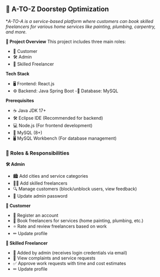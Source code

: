 ## 🚀 A-TO-Z Doorstep Optimization
 **A-TO-A is a service-based platform where customers can book skilled freelancers for various home services like painting, plumbing, carpentry, and more.*
 
**📌 Project Overview**
This project includes three main roles:
- 👤 Customer
- 🛠 Admin
- 🎨 Skilled Freelancer

**Tech Stack**
- 🖥 Frontend: React.js
- ⚙ Backend: Java Spring Boot
-💾 Database: MySQL

**Prerequisites**
- ☕ Java JDK 17+
- 🛠 Eclipse IDE (Recommended for backend)
- 💻 Node.js (For frontend development)
- 🐬 MySQL (8+)
- 🖥 MySQL Workbench (For database management)


### 🔹 Roles & Responsibilities 
**🛠 Admin**
  - 🏙 Add cities and service categories
  - 👷‍♂️ Add skilled freelancers
  - 🔍 Manage customers (block/unblock users, view feedback)
  - 🔑 Update admin password

**👤 Customer**
  - 📝 Register an account
  - 📅 Book freelancers for services (home painting, plumbing, etc.)
  - ⭐ Rate and review freelancers based on work
  - ✏ Update profile

**🎨 Skilled Freelancer**
  - 📩 Added by admin (receives login credentials via email)
  - 📜 View complaints and service requests
  - ✅ Approve work requests with time and cost estimates
  - ✏ Update profile
